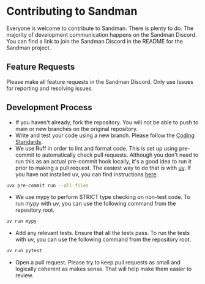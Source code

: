 # Contributing to Sandman

Everyone is welcome to contribute to Sandman. There is plenty to do. The majority of development communication happens on the Sandman Discord. You can find a link to join the Sandman Discord in the README for the Sandman project.

## Feature Requests

Please make all feature requests in the Sandman Discord. Only use Issues for reporting and resolving issues.

## Development Process

 - If you haven't already, fork the repository. You will not be able to push to main or new branches on the original repository.
 - Write and test your code using a new branch. Please follow the [Coding Standards](CODING-STANDARDS.md).
 - We use Ruff in order to lint and format code. This is set up using pre-commit to automatically check pull requests. Although you don't need to run this as an actual pre-commit hook locally, it's a good idea to run it prior to making a pull request. The easiest way to do that is with [uv](https://docs.astral.sh/uv). If you have not installed uv, you can find instructions [here](https://docs.astral.sh/uv/getting-started/installation/).
 ```bash
 uvx pre-commit run --all-files
 ```
  - We use mypy to perform STRICT type checking on non-test code. To run mypy with uv, you can use the following command from the repository root.
  ```bash
  uv run mypy
  ```
  - Add any relevant tests. Ensure that all the tests pass. To run the tests with uv, you can use the following command from the repository root.
  ```bash
  uv run pytest
  ```
  - Open a pull request. Please try to keep pull requests as small and logically coherent as makes sense. That will help make them easier to review.